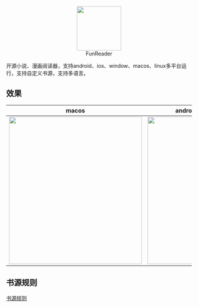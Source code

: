 
<p align="center">
    <br>
    <img src="https://github.com/gstory0404/fun_reader/blob/master/assets/images/logo.png" width="120"/>
    <br>
    FunReader
<p>

开源小说、漫画阅读器，支持android、ios、window、macos、linux多平台运行，支持自定义书源，支持多语言。

## 效果

|  macos   | android  |
|  ----  | ----  |
| <img src="https://github.com/gstory0404/fun_reader/blob/master/file/macos.gif" width="360px" height="400px"/>   | <img src="https://github.com/gstory0404/fun_reader/blob/master/file/phone.gif" width="210px" height="400px"/> |


## 书源规则
 
[书源规则](https://github.com/gstory0404/fun_reader/blob/master/rule.md)






